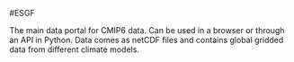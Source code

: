 #ESGF

The main data portal for CMIP6 data. Can be used in a browser or through an API in Python. Data comes as netCDF files and contains global gridded data from different climate models. 
